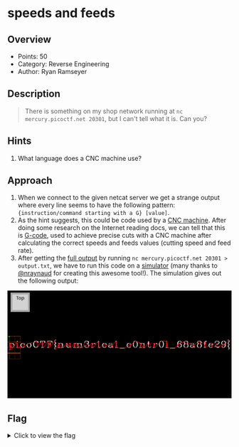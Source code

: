 # speeds and feeds

## Overview

* Points: 50
* Category: Reverse Engineering
* Author: Ryan Ramseyer

## Description
> There is something on my shop network running at `nc mercury.picoctf.net 20301`, but I can't tell what it is. Can you?

## Hints

1. What language does a CNC machine use?

## Approach

1. When we connect to the given netcat server we get a strange output where every line seems to have the following pattern: `{instruction/command starting with a G} [value]`.
2. As the hint suggests, this could be code used by a [CNC machine](https://en.wikipedia.org/wiki/Numerical_control). After doing some research on the Internet reading docs, we can tell that this is [G-code](https://en.wikipedia.org/wiki/Numerical_control#G-codes), used to achieve precise cuts with a CNC machine after calculating the correct speeds and feeds values (cutting speed and feed rate).
3. After getting the [full output](output.txt) by running `nc mercury.picoctf.net 20301 > output.txt`, we have to run this code on a [simulator](https://nraynaud.github.io/webgcode/) (many thanks to [@nraynaud](https://github.com/nraynaud) for creating this awesome tool!). The simulation gives out the following output:

![Simulation output](flag.png)

## Flag

<details>
<summary>Click to view the flag</summary>

__picoCTF{num3r1cal_c0ntr0l_68a8fe29}__
</details>